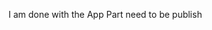 I am done with the App Part need to be publish            
                                                  
                                                                                                   
